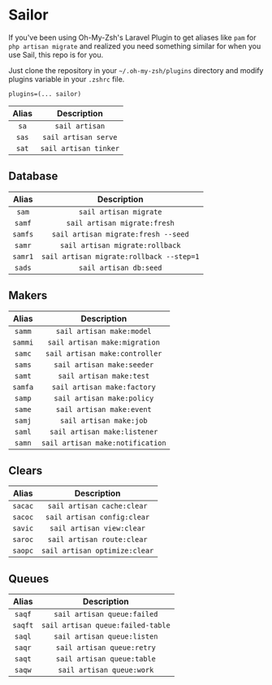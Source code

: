 # Sailor

If you've been using Oh-My-Zsh's Laravel Plugin to get aliases like `pam` for `php artisan migrate` and realized you need something similar for when you use Sail, this repo is for you.

Just clone the repository in your `~/.oh-my-zsh/plugins` directory and modify plugins variable in your `.zshrc` file.

```
plugins=(... sailor)
```

| Alias | Description |
|:-:|:-:|
| `sa`  | `sail artisan`  |
| `sas`  | `sail artisan serve` |
| `sat`  | `sail artisan tinker` |

## Database

| Alias | Description |
|:-:|:-:|
| `sam`  |  `sail artisan migrate` |
| `samf`  |  `sail artisan migrate:fresh` |
| `samfs`  |  `sail artisan migrate:fresh --seed` |
| `samr`  |  `sail artisan migrate:rollback` |
| `samr1`  |  `sail artisan migrate:rollback --step=1` |
| `sads`  |  `sail artisan db:seed` |

## Makers

| Alias | Description |
|:-:|:-:|
| `samm`  |  `sail artisan make:model` |
| `sammi`  |  `sail artisan make:migration` |
| `samc`  |  `sail artisan make:controller` |
| `sams`  |  `sail artisan make:seeder` |
| `samt`  |  `sail artisan make:test` |
| `samfa`  |  `sail artisan make:factory` |
| `samp`  |  `sail artisan make:policy` |
| `same`  |  `sail artisan make:event` |
| `samj`  |  `sail artisan make:job` |
| `saml`  |  `sail artisan make:listener` |
| `samn`  |  `sail artisan make:notification` |

## Clears

| Alias | Description |
|:-:|:-:|
| `sacac`  |  `sail artisan cache:clear` |
| `sacoc`  |  `sail artisan config:clear` |
| `savic`  |  `sail artisan view:clear` |
| `saroc`  |  `sail artisan route:clear` |
| `saopc`  |  `sail artisan optimize:clear` |

## Queues

| Alias | Description |
|:-:|:-:|
| `saqf`  |  `sail artisan queue:failed` |
| `saqft`  |  `sail artisan queue:failed-table` |
| `saql`  |  `sail artisan queue:listen` |
| `saqr`  |  `sail artisan queue:retry` |
| `saqt`  |  `sail artisan queue:table` |
| `saqw`  |  `sail artisan queue:work` |
